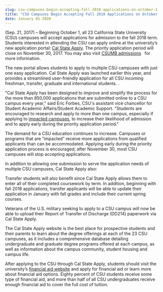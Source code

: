 ```yaml
---
slug: csu-campuses-begin-accepting-fall-2018-applications-on-october-1
title: "CSU Campuses Begin Accepting Fall 2018 Applications on October 1"
date: January 01 2020
---
```


 
<p>
  (Sep. 21, 2017) – Beginning October 1, all 23 California State University
  (CSU) campuses will accept applications for admission to the fall 2018 term.
  Students interested in attending the CSU can apply online at the university’s
  new application portal:
  <a href="https://www2.calstate.edu/apply">Cal State Apply</a>. The priority
  application period will close on November 30, 2017. You may also visit
  <a href="https://csumb.edu/admissions">CSUMB admissions</a> &nbsp; for more
  information.
</p>
<p>
  The new portal allows students to apply to multiple CSU campuses with just one
  easy application. Cal State Apply was launched earlier this year, and provides
  a streamlined user-friendly application for all CSU incoming freshman,
  transfer, graduate and international students. .
</p>
<p>
  "Cal State Apply has been designed to improve and simplify the process for the
  more than 850,000 applications that are submitted online to a CSU campus every
  year," said Eric Forbes, CSU's assistant vice chancellor for Student Academic
  Affairs/Student Academic Support. "Students are encouraged to research and
  apply to more than one campus, especially if applying to
  <a href="https://www2.calstate.edu/attend/impaction-at-the-csu"
    >impacted campuses</a
  >, to increase their likelihood of admission and to apply early during the
  priority application period."
</p>
<p>
  The demand for a CSU education continues to increase. Campuses or programs
  that are “impacted” receive more applications from qualified applicants than
  can be accommodated. Applying early during the priority application process is
  encouraged; after November 30, most CSU campuses will stop accepting
  applications.
</p>
<p>
  In addition to allowing one submission to serve the application needs of
  multiple CSU campuses, Cal State Apply also:
</p>
<p>
  Transfer students will also benefit since Cal State Apply allows them to enter
  all of their completed coursework by term. In addition, beginning with fall
  2018 applications, transfer applicants will be able to update their
  application in January with fall grades and include their current spring
  courses.
</p>
<p>
  Veterans of the U.S. military seeking to apply to a CSU campus will now be
  able to upload their Report of Transfer of Discharge (DD214) paperwork via Cal
  State Apply.
</p>
<p>
  The Cal State Apply website is the best place for prospective students and
  their parents to learn about the degree offerings at each of the 23 CSU
  campuses, as it includes a comprehensive database detailing undergraduate and
  graduate degree programs offered at each campus, as well as information about
  the campus community, student housing and campus life.
</p>
<p>
  After applying to the CSU through Cal State Apply, students should visit the
  university’s
  <a
    href="https://www2.calstate.edu/attend/paying-for-college/financial-aid/pages/default.aspx"
    >financial aid website</a
  >
  and apply for financial aid or learn more about financial aid options. Eighty
  percent of CSU students receive some type of financial aid, and more than half
  of all CSU undergraduates receive enough financial aid to cover the full cost
  of tuition.
</p>
 

